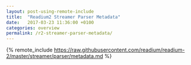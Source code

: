 ```yaml
---
layout: post-using-remote-include
title:  "Readium2 Streamer Parser Metadata"
date:   2017-03-23 11:36:00 +0100
categories: overview
permalink: /r2-streamer-parser-metadata/
---
```


{% remote_include https://raw.githubusercontent.com/readium/readium-2/master/streamer/parser/metadata.md %}

